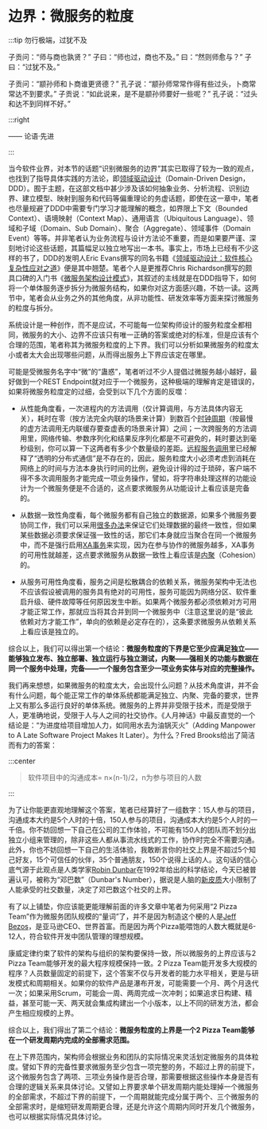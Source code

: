 # 边界：微服务的粒度

:::tip 勿行极端，过犹不及

子贡问：“师与商也孰贤？” 子曰：“师也过，商也不及。” 曰：“然则师愈与？” 子曰：“过犹不及。” 

子贡问：“颛孙师和卜商谁更贤德？” 孔子说：“颛孙师常常作得有些过头，卜商常常达不到要求。” 子贡说：“如此说来，是不是颛孙师要好一些呢？” 孔子说：“过头和达不到同样不好。”

:::right

—— 论语·先进

:::

当今软件业界，对本节的话题“识别微服务的边界”其实已取得了较为一致的观点，也找到了指导具体实践的方法论，即[领域驱动设计](https://en.wikipedia.org/wiki/Domain-driven_design)（Domain-Driven Design，DDD）。囿于主题，在这部文档中甚少涉及该如何抽象业务、分析流程、识别边界、建立模型、映射到服务和代码等偏重理论的务虚话题，即使在这一章中，笔者也尽量规避了DDD中需要专门学习才能理解的概念，如界限上下文（Bounded Context）、语境映射（Context Map）、通用语言（Ubiquitous Language）、领域和子域（Domain、Sub Domain）、聚合（Aggregate）、领域事件（Domain Event）等等。并非笔者认为业务流程与设计方法论不重要，而是如果要严谨、深刻地讨论这些话题，其篇幅足以独立地写出一本书。事实上，市场上已经有不少这样的书了，DDD的发明人Eric Evans撰写的同名书籍《[领域驱动设计：软件核心复杂性应对之道](https://book.douban.com/subject/5344973/)》便是其中翘楚。笔者个人是更推荐Chris Richardson撰写的颇具口碑的入门书《[微服务架构设计模式](https://book.douban.com/subject/33425123/)》，其叙述的主线就是在DDD指导下，如何将一个单体服务逐步拆分为微服务结构，如果你对这方面感兴趣，不妨一读。这两节中，笔者会从业务之外的其他角度，从非功能性、研发效率等方面来探讨微服务的粒度与拆分。

系统设计是一种创作，而不是应试，不可能每一位架构师设计的服务粒度全都相同，微服务的大小、边界不应该只有唯一正确的答案或绝对的标准，但是应该有个合理的范围，笔者称其为微服务粒度的上下界。我们可以分析如果微服务的粒度太小或者太大会出现哪些问题，从而得出服务上下界应该定在哪里。

可能是受微服务名字中“微”的“蛊惑”，笔者听过不少人提倡过微服务越小越好，最好做到一个REST Endpoint就对应于一个微服务，这种极端的理解肯定是错误的，如果将微服务粒度定的过细，会受到以下几个方面的反噬：

- 从性能角度看，一次进程内的方法调用（仅计算调用，与方法具体内容无关），耗时在零（按方法完全内联的场景来计算）到数百个[时钟周期](https://en.wikipedia.org/wiki/Cycles_per_instruction)（按最慢的虚方法调用无内联缓存要查虚表的场景来计算）之间；一次跨服务的方法调用里，网络传输、参数序列化和结果反序列化都是不可避免的，耗时要达到毫秒级别，你可以算一下这两者有多少个数量级的差距。[远程服务调用](/architect-perspective/general-architecture/api-style/rpc.html)里已经解释了“透明的分布式通信”是不存在的，因此，服务粒度大小必须考虑到消耗在网络上的时间与方法本身执行时间的比例，避免设计得的过于琐碎，客户端不得不多次调用服务才能完成一项业务操作，譬如，将字符串处理这样的功能设计为一个微服务便是不合适的，这点要求微服务从功能设计上看应该是完备的。

- 从数据一致性角度看，每个微服务都有自己独立的数据源，如果多个微服务要协同工作，我们可以采用[很多办法](/architect-perspective/general-architecture/transaction/distributed.html)来保证它们处理数据的最终一致性，但如果某些数据必须要求保证强一致性的话，那它们本身就应当聚合在同一个微服务中，而不是强行启用[XA事务](/architect-perspective/general-architecture/transaction/global.html)来实现，因为在参与协作的微服务越多，XA事务的可用性就越差，这点要求微服务从数据一致性上看应该是[内聚](https://en.wikipedia.org/wiki/Cohesion_(computer_science))（Cohesion）的。
- 从服务可用性角度看，服务之间是松散耦合的依赖关系，微服务架构中无法也不应该假设被调用的服务具有绝对的可用性，服务可能因为网络分区、软件重启升级、硬件故障等任何原因发生中断。如果两个微服务都必须依赖对方可用才能正常工作，那就应当将其合并到同一个微服务中（注意这里说的是“彼此依赖对方才能工作”，单向的依赖是必定存在的），这条要求微服务从依赖关系上看应该是独立的。


综合以上，我们可以得出第一个结论：**微服务粒度的下界是它至少应满足独立——能够独立发布、独立部署、独立运行与独立测试，内聚——强相关的功能与数据在同一个服务中处理，完备——一个服务包含至少一项业务实体与对应的完整操作。**

我们再来想想，如果微服务的粒度太大，会出现什么问题？从技术角度讲，并不会有什么问题，每个能正常工作的单体系统都能满足独立、内聚、完备的要求，世界上又有那么多运行良好的单体系统。微服务的上界并非受限于技术，而是受限于人，更准确地说，受限于人与人之间的社交协作。《人月神话》中最反直觉的一个结论是：“为进度给项目增加人力，如同用水去为油锅灭火”（Adding Manpower to A Late Software Project Makes It Later）。为什么？Fred Brooks给出了简洁而有力的答案：

:::center

> 软件项目中的沟通成本= n×(n-1)/2，n为参与项目的人数

:::

为了让你能更直观地理解这个答案，笔者已经算好了一组数字：15人参与的项目，沟通成本大约是5个人时的十倍，150人参与的项目，沟通成本大约是5个人时的一千倍。你不妨回想一下自己在公司的工作体验，不可能有150人的团队而不划分出独立小组来管理的，除非这些人都从事流水线式的工作，协作时完全不需要沟通。此外，你也不妨回想一下自己的生活体验，我敢断言你的社交上界是不超过5个知己好友，15个可信任的伙伴，35个普通朋友，150个说得上话的人。这句话的信心底气源于此观点是人类学家[Robin Dunbar](https://en.wikipedia.org/wiki/Robin_Dunbar)在1992年给出的科学结论，今天已被普遍认可，被称为“邓巴数”（Dunbar's Number），据说是人脑的[新皮质](https://en.wikipedia.org/wiki/Neocortex)大小限制了人能承受的社交数量，决定了邓巴数这个社交的上界。

有了以上铺垫，你应该能更能理解前面的许多文章中笔者为何采用“2 Pizza Team”作为微服务团队规模的“量词”了，并不是因为制造这个梗的人是[Jeff Bezos](https://en.wikipedia.org/wiki/Jeff_Bezos)，是亚马逊CEO、世界首富。而是因为两个Pizza能喂饱的人数大概就是6-12人，符合软件开发中团队管理的理想规模。

康威定律约束了软件的架构与组织的架构要保持一致，所以微服务的上界应该与2 Pizza Team能够开发的最大程序规模保持一致。2 Pizza Team能开发多大规模的程序？人员数量固定的前提下，这个答案不仅与开发者的能力水平相关，更是与研发模式和周期相关。如果你的软件产品是瀑布开发，可能需要一个月、两个月迭代一次；如果采用Scrum，可能会一周、两周完成一次冲刺；如果追求日构建、精益，甚至可能一天、两天就会集成构建出一个小版本，以上不同的研发方法，都会产生相应规模的上界。

综合以上，我们得出了第二个结论：**微服务粒度的上界是一个2 Pizza Team能够在一个研发周期内完成的全部需求范围。**

在上下界范围内，架构师会根据业务和团队的实际情况来灵活划定微服务的具体粒度。譬如下界的完备性要求微服务至少包含一项完整的务，不超过上界的前提下，这个微服务包含了两项、三项业务操作是否合理，那需要根据这些操作本身是否有合理的逻辑关系来具体讨论。又譬如上界要求单个研发周期内能处理掉一个微服务的全部需求，不超过下界的前提下，一个周期就能完成分属于两个、三个微服务的全部需求时，是缩短研发周期更合理，还是允许这个周期内同时开发几个微服务，也可以根据实际情况具体讨论。
